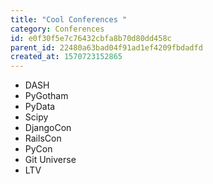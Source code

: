 ```yaml
---
title: "Cool Conferences "
category: Conferences
id: e0f30f5e7c76432cbfa8b70d80dd458c
parent_id: 22480a63bad04f91ad1ef4209fbdadfd
created_at: 1570723152865
---
```


* DASH
* PyGotham
* PyData
* Scipy
* DjangoCon
* RailsCon
* PyCon
* Git Universe 
* LTV

                
